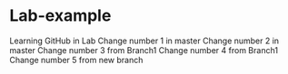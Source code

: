 # Lab-example
Learning GitHub in Lab
Change number 1 in master
Change number 2 in master
Change number 3 from Branch1
Change number 4 from Branch1
Change number 5 from new branch
